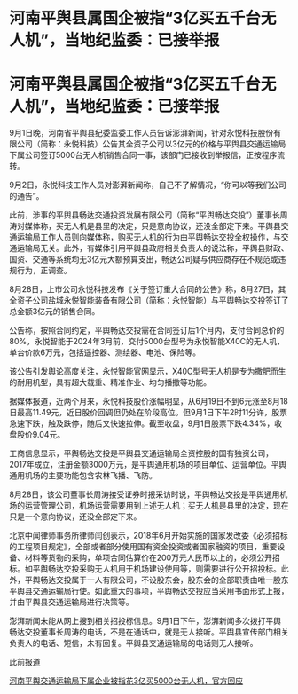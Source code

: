 # 河南平舆县属国企被指“3亿买五千台无人机”，当地纪监委：已接举报

# 河南平舆县属国企被指“3亿买五千台无人机”，当地纪监委：已接举报

9月1日晚，河南省平舆县纪委监委工作人员告诉澎湃新闻，针对永悦科技股份有限公司（简称：永悦科技）公告其全资子公司以3亿元的价格与平舆县交通运输局下属公司签订5000台无人机销售合同一事，该部门已接收到举报信，正按程序流转。

9月2日，永悦科技工作人员对澎湃新闻称，自己不了解情况，“你可以等我们公司的通告”。

此前，涉事的平舆县畅达交通投资发展有限公司（简称“平舆畅达交投”）董事长周涛对媒体称，买无人机是县里的决定，只是意向协议，还没全部定下来。平舆县交通运输局工作人员则向媒体称，购买无人机的行为由平舆畅达交投全权操作，与交通运输局无关。此外，有媒体引用平舆县政府相关负责人的说法称，平舆县财政、国资、交通等系统均无3亿元大额预算支出，畅达公司疑与供应商存在不规范或违规行为，正调查。

8月28日，上市公司永悦科技发布《关于签订重大合同的公告》称，8月27日，其全资子公司盐城永悦智能装备有限公司（简称：永悦智能）与平舆畅达交投签订了总金额3亿元的销售合同。

公告称，按照合同约定，平舆畅达交投需在合同签订后1个月内，支付合同总价的80%，永悦智能于2024年3月前，交付5000台型号为永悦智能X40C的无人机，单台价款6万元，包括遥控器、测绘器、电池、保险等。

该公告引发舆论高度关注，永悦智能官网显示，X40C型号无人机是专为撒肥而生的耐用机型，具有超大载重、精准作业、均匀播撒等功能。

据媒体报道，近两个月来，永悦科技股价涨幅明显，从6月19日不到6元涨至8月18日最高11.49元，近日股价回调但仍处在阶段高位。但9月1日下午2时11分许，股票急速下跌，触及跌停，随后又快速拉伸。截至收盘，9月1日股票下跌4.34%，收盘股价9.04元。

工商信息显示，平舆畅达交投是平舆县交通运输局全资控股的国有独资公司，2017年成立，注册金额3000万元，是平舆通用机场的项目单位、运营单位。平舆通用机场的主要功能包含农林飞播、飞防。

8月28日，该公司董事长周涛接受证券时报采访时说，平舆畅达交投是平舆通用机场的运营管理公司，机场运营需要用到上述无人机；买无人机是县里的决定，现在只是一个意向协议，还没全部定下来。

北京中闻律师事务所律师闫创表示，2018年6月开始实施的国家发改委《必须招标的工程项目规定》，全部或者部分使用国有资金投资或者国家融资的项目，重要设备、材料等货物的采购，单项合同估算价在200万元人民币以上的，必须公开招标。如平舆畅达交投采购无人机用于机场建设使用等，则需要进行公开招投标。此外，平舆畅达交投属于一人有限公司，不设股东会，股东会的全部职责由唯一股东平舆县交通运输局行使。如此重大的事项，平舆畅达交投应当采用书面形式上报，并由平舆县交通运输局进行决策等。

澎湃新闻未能从网上搜到相关招投标信息。9月1日下午，澎湃新闻多次拨打平舆畅达交投董事长周涛的电话，不是在通话中，就是无人接听。平舆县宣传部门相关负责人的电话、短信，未有回复。平舆县交通运输局的电话则无人接听。

此前报道

[河南平舆交通运输局下属企业被指花3亿买5000台无人机，官方回应
](https://new.qq.com/rain/a/20230831A09K3W00)

